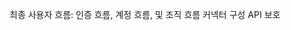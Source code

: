 <Url href="/end-user-flows"> 최종 사용자 흐름: 인증 흐름, 계정 흐름, 및 조직 흐름 </Url>
<Url href="/connectors"> 커넥터 구성 </Url>
<Url href="/authorization/api-resources/protect-your-api"> API 보호 </Url>
